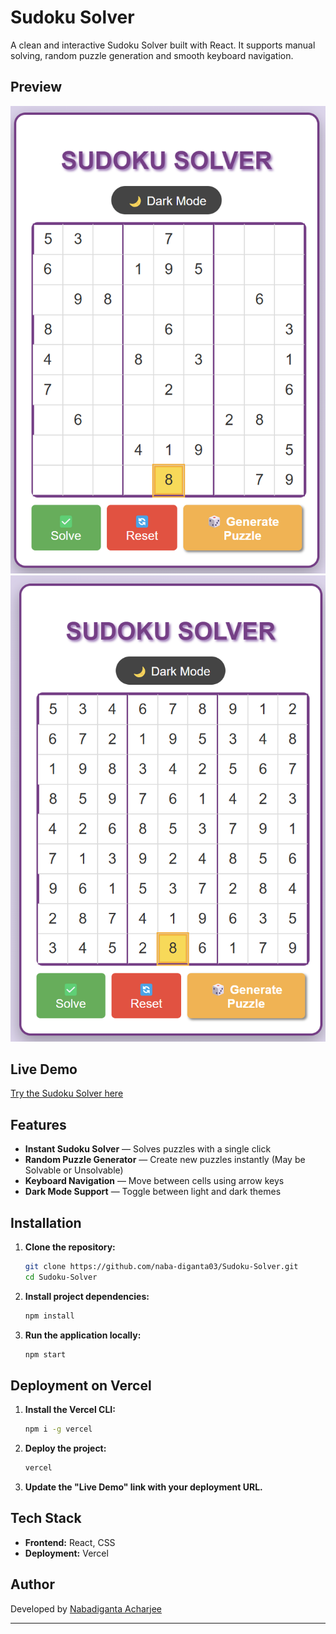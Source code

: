 # Sudoku Solver

A clean and interactive Sudoku Solver built with React. It supports manual solving, random puzzle generation and smooth keyboard navigation.

## Preview

![Sudoku Solver Preview](example.png)
![Sudoku Solver Preview](example2.png)

## Live Demo

[Try the Sudoku Solver here](https://sudoku-solver-gules.vercel.app/)

## Features

- **Instant Sudoku Solver** — Solves puzzles with a single click
- **Random Puzzle Generator** — Create new puzzles instantly (May be Solvable or Unsolvable)
- **Keyboard Navigation** — Move between cells using arrow keys
- **Dark Mode Support** — Toggle between light and dark themes

## Installation

1. **Clone the repository:**
   ```bash
   git clone https://github.com/naba-diganta03/Sudoku-Solver.git
   cd Sudoku-Solver
   ```

2. **Install project dependencies:**
   ```bash
   npm install
   ```

3. **Run the application locally:**
   ```bash
   npm start
   ```

## Deployment on Vercel

1. **Install the Vercel CLI:**
   ```bash
   npm i -g vercel
   ```

2. **Deploy the project:**
   ```bash
   vercel
   ```

3. **Update the "Live Demo" link with your deployment URL.**

## Tech Stack

- **Frontend:** React, CSS
- **Deployment:** Vercel

## Author

Developed by [Nabadiganta Acharjee](https://github.com/naba-diganta03)

---


